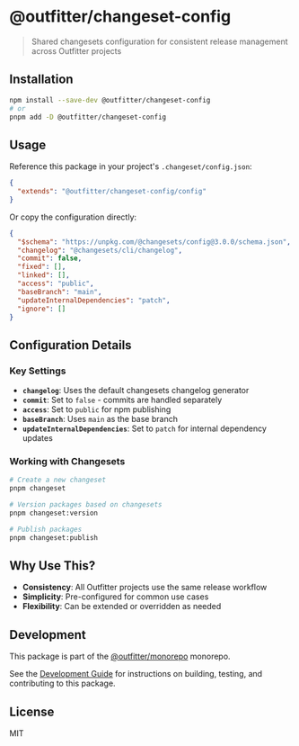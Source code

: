 # @outfitter/changeset-config

> Shared changesets configuration for consistent release management across
> Outfitter projects

## Installation

```bash
npm install --save-dev @outfitter/changeset-config
# or
pnpm add -D @outfitter/changeset-config
```

## Usage

Reference this package in your project's `.changeset/config.json`:

```json
{
  "extends": "@outfitter/changeset-config/config"
}
```

Or copy the configuration directly:

```json
{
  "$schema": "https://unpkg.com/@changesets/config@3.0.0/schema.json",
  "changelog": "@changesets/cli/changelog",
  "commit": false,
  "fixed": [],
  "linked": [],
  "access": "public",
  "baseBranch": "main",
  "updateInternalDependencies": "patch",
  "ignore": []
}
```

## Configuration Details

### Key Settings

- **`changelog`**: Uses the default changesets changelog generator
- **`commit`**: Set to `false` - commits are handled separately
- **`access`**: Set to `public` for npm publishing
- **`baseBranch`**: Uses `main` as the base branch
- **`updateInternalDependencies`**: Set to `patch` for internal dependency
updates

### Working with Changesets

```bash
# Create a new changeset
pnpm changeset

# Version packages based on changesets
pnpm changeset:version

# Publish packages
pnpm changeset:publish
```

## Why Use This?

- **Consistency**: All Outfitter projects use the same release workflow
- **Simplicity**: Pre-configured for common use cases
- **Flexibility**: Can be extended or overridden as needed

## Development

This package is part of the [@outfitter/monorepo](https://github.com/outfitter-dev/monorepo) monorepo.

See the [Development Guide](../../docs/contributing/development.md) for instructions on building, testing, and contributing to this package.

## License

MIT

